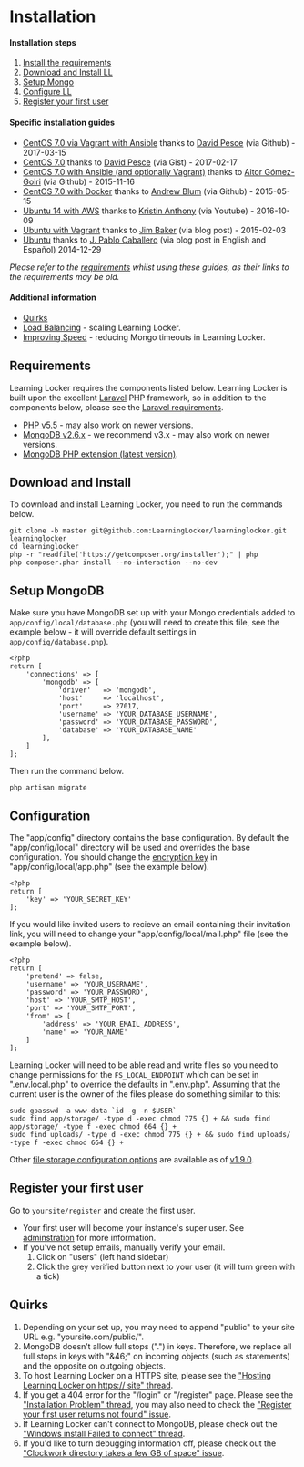 ---
---

# Installation

#### Installation steps

1. [Install the requirements](#requirements)
2. [Download and Install LL](#download-and-install)
3. [Setup Mongo](#setup-mongodb)
4. [Configure LL](#configuration)
5. [Register your first user](#register-your-first-user)

#### Specific installation guides

- [CentOS 7.0 via Vagrant with Ansible](https://github.com/davidpesce/learninglocker-v1-dev-env) thanks to [David Pesce](https://github.com/davidpesce) (via Github) - 2017-03-15
- [CentOS 7.0](https://gist.github.com/davidpesce/7d6e1b81594ecbc72311) thanks to [David Pesce](https://github.com/davidpesce) (via Gist) - 2017-02-17
- [CentOS 7.0 with Ansible (and optionally Vagrant)](https://github.com/gomezgoiri/learninglocker-centos7) thanks to [Aitor Gómez-Goiri](https://github.com/gomezgoiri) (via Github) - 2015-11-16
- [CentOS 7.0 with Docker](https://github.com/LearningLocker/docs/issues/15) thanks to [Andrew Blum](https://github.com/ajblum) (via Github) - 2015-05-15
- [Ubuntu 14 with AWS](https://www.youtube.com/watch?v=51Dci7B49xA) thanks to [Kristin Anthony](https://www.youtube.com/channel/UCMum_tZBqqp2DM110UqyFyw) (via Youtube) - 2016-10-09
- [Ubuntu with Vagrant](http://www.jmblog.org/blog/2015/02/03/learning-locker-vagrant) thanks to [Jim Baker](http://www.jmblog.org) (via blog post) - 2015-02-03
- [Ubuntu](http://www.jpablo128.com/how_to_install_learning_locker/) thanks to [J. Pablo Caballero](https://twitter.com/jpablo128) (via blog post in English and Español) 2014-12-29

*Please refer to the [requirements](#requirements) whilst using these guides, as their links to the requirements may be old.*

#### Additional information

- [Quirks](#quirks)
- [Load Balancing](http://learninglocker.net/blog/load-balancing-learning-locker/) - scaling Learning Locker.
- [Improving Speed](https://learninglocker.net/blog/learning-locker-v1-12/) - reducing Mongo timeouts in Learning Locker.

## Requirements
Learning Locker requires the components listed below. Learning Locker is built upon the excellent [Laravel](http://laravel.com) PHP framework, so in addition to the components below, please see the [Laravel requirements](http://laravel.com/docs/4.2#server-requirements).

* [PHP v5.5](http://php.net) - may also work on newer versions.
* [MongoDB v2.6.x](http://mongodb.org) - we recommend v3.x - may also work on newer versions.
* [MongoDB PHP extension (latest version)](https://github.com/mongodb/mongo-php-driver-legacy/releases).

## Download and Install
To download and install Learning Locker, you need to run the commands below.

    git clone -b master git@github.com:LearningLocker/learninglocker.git learninglocker
    cd learninglocker
    php -r "readfile('https://getcomposer.org/installer');" | php
    php composer.phar install --no-interaction --no-dev

## Setup MongoDB
Make sure you have MongoDB set up with your Mongo credentials added to `app/config/local/database.php` (you will need to create this file, see the example below - it will override default settings in `app/config/database.php`).

    <?php
    return [
        'connections' => [
            'mongodb' => [
                'driver'   => 'mongodb',
                'host'     => 'localhost',
                'port'     => 27017,
                'username' => 'YOUR_DATABASE_USERNAME',
                'password' => 'YOUR_DATABASE_PASSWORD',
                'database' => 'YOUR_DATABASE_NAME'
            ],
        ]
    ];

Then run the command below.

    php artisan migrate


## Configuration
The "app/config" directory contains the base configuration. By default the "app/config/local" directory will be used and overrides the base configuration. You should change the [encryption key](https://github.com/LearningLocker/learninglocker/issues/488) in "app/config/local/app.php" (see the example below).

    <?php
    return [
        'key' => 'YOUR_SECRET_KEY'
    ];

If you would like invited users to recieve an email containing their invitation link, you will need to change your "app/config/local/mail.php" file (see the example below).

    <?php
    return [
        'pretend' => false,
        'username' => 'YOUR_USERNAME',
        'password' => 'YOUR_PASSWORD',
        'host' => 'YOUR_SMTP_HOST',
        'port' => 'YOUR_SMTP_PORT',
        'from' => [
            'address' => 'YOUR_EMAIL_ADDRESS',
            'name' => 'YOUR_NAME'
        ]
    ];


Learning Locker will need to be able read and write files so you need to change permissions for the `FS_LOCAL_ENDPOINT` which can be set in ".env.local.php" to override the defaults in ".env.php". Assuming that the current user is the owner of the files please do something similar to this:

    sudo gpasswd -a www-data `id -g -n $USER`
    sudo find app/storage/ -type d -exec chmod 775 {} + && sudo find app/storage/ -type f -exec chmod 664 {} +
    sudo find uploads/ -type d -exec chmod 775 {} + && sudo find uploads/ -type f -exec chmod 664 {} +
    
Other [file storage configuration options](https://github.com/LearningLocker/learninglocker/blob/master/app/locker/repository/File/readme.md) are available as of [v1.9.0](https://github.com/LearningLocker/learninglocker/releases/tag/v1.9.0).

## Register your first user
Go to `yoursite/register` and create the first user.

- Your first user will become your instance's super user. See [adminstration](../administration) for more information.
- If you've not setup emails, manually verify your email.
  1. Click on "users" (left hand sidebar)
  2. Click the grey verified button next to your user (it will turn green with a tick)

## Quirks
1. Depending on your set up, you may need to append "public" to your site URL e.g. "yoursite.com/public/".
2. MongoDB doesn’t allow full stops (".") in keys. Therefore, we replace all full stops in keys with "&46;" on incoming objects (such as statements) and the opposite on outgoing objects.
3. To host Learning Locker on a HTTPS site, please see the ["Hosting Learning Locker on https:// site" thread](https://groups.google.com/forum/#!topic/learning-locker/3Y0VGYPV1d8).
4. If you get a 404 error for the "/login" or "/register" page. Please see the ["Installation Problem" thread](https://groups.google.com/forum/#!topic/learning-locker/ULtoICNOKa0), you may also need to check the ["Register your first user returns not found" issue](https://github.com/LearningLocker/learninglocker/issues/477).
5. If Learning Locker can't connect to MongoDB, please check out the ["Windows install Failed to connect" thread](https://groups.google.com/forum/#!topic/learning-locker/B_UX6opI9tg).
6. If you'd like to turn debugging information off, please check out the ["Clockwork directory takes a few GB of space" issue](https://github.com/LearningLocker/learninglocker/issues/808).

